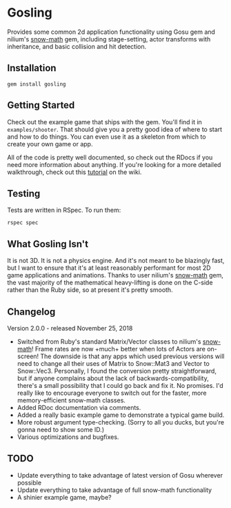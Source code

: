 # Gosling

Provides some common 2d application functionality using Gosu gem and nilium's [snow-math](https://github.com/nilium/ruby-snowmath) gem, including stage-setting, actor transforms with inheritance, and basic collision and hit detection.

## Installation

```
gem install gosling
```

## Getting Started

Check out the example game that ships with the gem. You'll find it in `examples/shooter`. That should give you a pretty good idea of where to start and how to do things. You can even use it as a skeleton from which to create your own game or app.

All of the code is pretty well documented, so check out the RDocs if you need more information about anything. If you're looking for a more detailed walkthrough, check out this [tutorial](https://github.com/flashguardian13/gosling/wiki/Tutorial) on the wiki.

## Testing

Tests are written in RSpec. To run them:

```
rspec spec
```

## What Gosling Isn't

It is not 3D. It is not a physics engine. And it's not meant to be blazingly fast, but I want to ensure that it's at least reasonably performant for most 2D game applications and animations. Thanks to user nilium's [snow-math](https://github.com/nilium/ruby-snowmath) gem, the vast majority of the mathematical heavy-lifting is done on the C-side rather than the Ruby side, so at present it's pretty smooth.

## Changelog

Version 2.0.0 - released November 25, 2018
- Switched from Ruby's standard Matrix/Vector classes to nilium's [snow-math](https://github.com/nilium/ruby-snowmath)! Frame rates are now +much+ better when lots of Actors are on-screen! The downside is that any apps which used previous versions will need to change all their uses of Matrix to Snow::Mat3 and Vector to Snow::Vec3. Personally, I found the conversion pretty straightforward, but if anyone complains about the lack of backwards-compatibility, there's a small possibility that I could go back and fix it. No promises. I'd really like to encourage everyone to switch out for the faster, more memory-efficient snow-math classes.
- Added RDoc documentation via comments.
- Added a really basic example game to demonstrate a typical game build.
- More robust argument type-checking. (Sorry to all you ducks, but you're gonna need to show some ID.)
- Various optimizations and bugfixes.

## TODO

- Update everything to take advantage of latest version of Gosu wherever possible
- Update everything to take advantage of full snow-math functionality
- A shinier example game, maybe?
